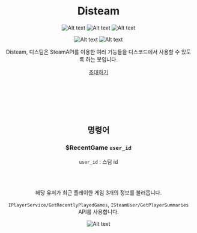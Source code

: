 <div align="center">

# Disteam


![Alt text](https://img.shields.io/github/languages/code-size/dev-ruby/Disteam)
![Alt text](https://img.shields.io/github/directory-file-count/dev-ruby/Disteam)
![Alt text](https://img.shields.io/tokei/lines/github/dev-ruby/disteam)


![Alt text](https://img.shields.io/github/issues/dev-ruby/disteam)
![Alt text](https://img.shields.io/github/commit-activity/m/dev-ruby/disteam)

Disteam, 디스팀은 SteamAPI를 이용한 여러 기능들을 디스코드에서 사용할 수 있도록 하는 봇입니다.

[초대하기](https://discord.com/api/oauth2/authorize?client_id=1074267701461139486&permissions=83968&scope=bot)


</br>
</br>
</br>
</br>
</br>


## 명령어

### $RecentGame `user_id`
`user_id` : 스팀 id

</br>
</br>

해당 유저가 최근 플레이한 게임 3개의 정보를 불러옵니다.

`IPlayerService/GetRecentlyPlayedGames`, `ISteamUser/GetPlayerSummaries` API를 사용합니다.

![Alt text](https://github.com/dev-ruby/Disteam/blob/main/preview/RecentGame_Screenshot.png)

